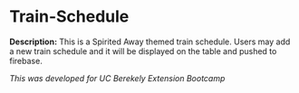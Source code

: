 # Train-Schedule

__Description:__ This is a Spirited Away themed train schedule. Users may add a new train schedule and it will be displayed on the table and pushed to firebase.


_This was developed for UC Berekely Extension Bootcamp_